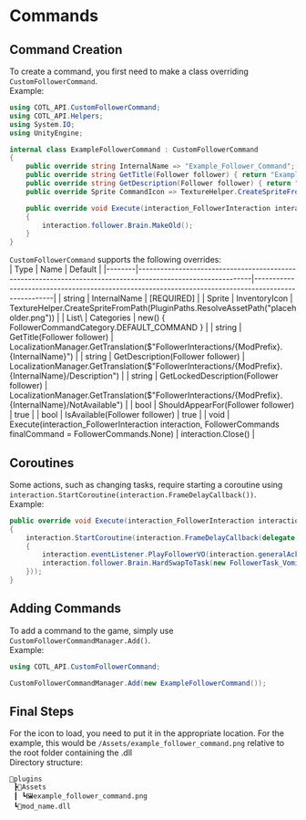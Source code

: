 # Commands

## Command Creation

To create a command, you first need to make a class overriding `CustomFollowerCommand`.  
Example:

```csharp
using COTL_API.CustomFollowerCommand;
using COTL_API.Helpers;
using System.IO;
using UnityEngine;
```

```csharp
internal class ExampleFollowerCommand : CustomFollowerCommand
{
    public override string InternalName => "Example_Follower_Command";
    public override string GetTitle(Follower follower) { return "Example Follower Command"; }
    public override string GetDescription(Follower follower) { return "This is an example follower command"; }
    public override Sprite CommandIcon => TextureHelper.CreateSpriteFromPath(PluginPaths.ResolveAssetPath("Assets", "example_follower_command.png"));

    public override void Execute(interaction_FollowerInteraction interaction, FollowerCommands finalCommand)
    {
        interaction.follower.Brain.MakeOld();
    }
}
```

`CustomFollowerCommand` supports the following overrides:<br>
| Type   | Name                                                                                                        | Default                                                                                             |
|--------|-------------------------------------------------------------------------------------------------------------|-----------------------------------------------------------------------------------------------------|
| string | InternalName                                                                                                | \[REQUIRED\]                                                                                        |
| Sprite | InventoryIcon                                                                                               | TextureHelper.CreateSpriteFromPath(PluginPaths.ResolveAssetPath("placeholder.png"))                 |
| List\  | Categories                                                                                                  | new() { FollowerCommandCategory.DEFAULT_COMMAND }                                                   |
| string | GetTitle(Follower follower)                                                                                 | LocalizationManager.GetTranslation($"FollowerInteractions/{ModPrefix}.{InternalName}")              |
| string | GetDescription(Follower follower)                                                                           | LocalizationManager.GetTranslation($"FollowerInteractions/{ModPrefix}.{InternalName}/Description")  |
| string | GetLockedDescription(Follower follower)                                                                     | LocalizationManager.GetTranslation($"FollowerInteractions/{ModPrefix}.{InternalName}/NotAvailable") |
| bool   | ShouldAppearFor(Follower follower)                                                                          | true                                                                                                |
| bool   | IsAvailable(Follower follower)                                                                              | true                                                                                                |
| void   | Execute(interaction_FollowerInteraction interaction, FollowerCommands finalCommand = FollowerCommands.None) | interaction.Close()                                                                                 |

## Coroutines

Some actions, such as changing tasks, require starting a coroutine using `interaction.StartCoroutine(interaction.FrameDelayCallback())`.  
Example:

```csharp
public override void Execute(interaction_FollowerInteraction interaction, FollowerCommands finalCommand)
{
    interaction.StartCoroutine(interaction.FrameDelayCallback(delegate
    {
        interaction.eventListener.PlayFollowerVO(interaction.generalAcknowledgeVO);
        interaction.follower.Brain.HardSwapToTask(new FollowerTask_Vomit());
    }));
}
```

## Adding Commands

To add a command to the game, simply use `CustomFollowerCommandManager.Add()`.  
Example:

```csharp
using COTL_API.CustomFollowerCommand;
```

```csharp
CustomFollowerCommandManager.Add(new ExampleFollowerCommand());
```

## Final Steps

For the icon to load, you need to put it in the appropriate location. For the example, this would be `/Assets/example_follower_command.png` relative to the root folder containing the .dll  
Directory structure:

```
📂plugins
 ┣📂Assets
 ┃ ┗🖼️example_follower_command.png
 ┗📜mod_name.dll
```